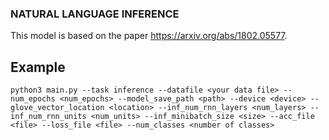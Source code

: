 ### NATURAL LANGUAGE INFERENCE
This model is based on the paper https://arxiv.org/abs/1802.05577.

## Example
```
python3 main.py --task inference --datafile <your data file> --num_epochs <num_epochs> --model_save_path <path> --device <device> --glove_vector_location <location> --inf_num_rnn_layers <num_layers> --inf_num_rnn_units <num_units> --inf_minibatch_size <size> --acc_file <file> --loss_file <file> --num_classes <number of classes>
```

